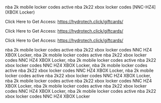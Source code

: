 nba 2k mobile locker codes active nba 2k22 xbox locker codes [NNC-HZ4] (XBOX Locker)

Click Here to Get Access: https://hydrotech.click/giftcards/

Click Here to Get Access: https://hydrotech.click/giftcards/

Click Here to Get Access: https://hydrotech.click/giftcards/

nba 2k mobile locker codes active nba 2k22 xbox locker codes NNC HZ4 XBOX Locker, nba 2k mobile locker codes active nba 2k22 xbox locker codes NNC HZ4 XBOX Locker, nba 2k mobile locker codes active nba 2k22 xbox locker codes NNC HZ4 XBOX Locker, nba 2k mobile locker codes active nba 2k22 xbox locker codes NNC HZ4 XBOX Locker, nba 2k mobile locker codes active nba 2k22 xbox locker codes NNC HZ4 XBOX Locker, nba 2k mobile locker codes active nba 2k22 xbox locker codes NNC HZ4 XBOX Locker, nba 2k mobile locker codes active nba 2k22 xbox locker codes NNC HZ4 XBOX Locker, nba 2k mobile locker codes active nba 2k22 xbox locker codes NNC HZ4 XBOX Locker
